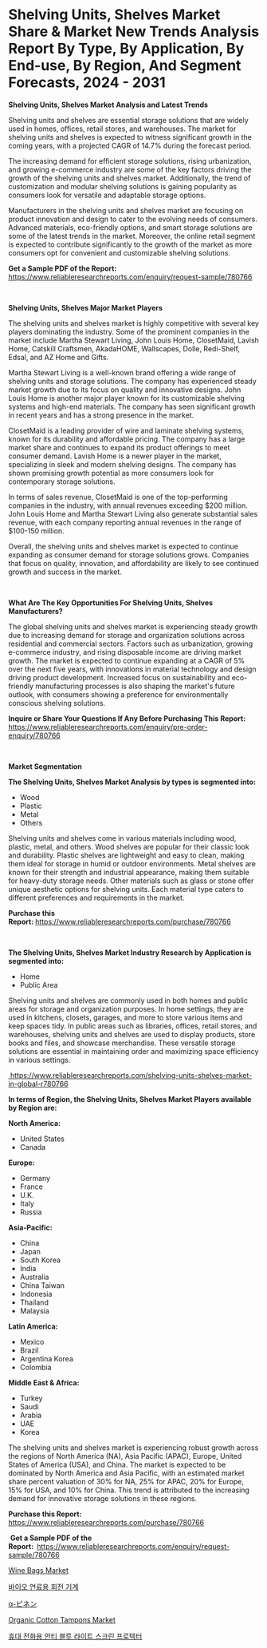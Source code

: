<p><h1>Shelving Units, Shelves Market Share & Market New Trends Analysis Report By Type, By Application, By End-use, By Region, And Segment Forecasts, 2024 - 2031</h1></p><p><strong>Shelving Units, Shelves Market Analysis and Latest Trends</strong></p>
<p><p>Shelving units and shelves are essential storage solutions that are widely used in homes, offices, retail stores, and warehouses. The market for shelving units and shelves is expected to witness significant growth in the coming years, with a projected CAGR of 14.7% during the forecast period.</p><p>The increasing demand for efficient storage solutions, rising urbanization, and growing e-commerce industry are some of the key factors driving the growth of the shelving units and shelves market. Additionally, the trend of customization and modular shelving solutions is gaining popularity as consumers look for versatile and adaptable storage options.</p><p>Manufacturers in the shelving units and shelves market are focusing on product innovation and design to cater to the evolving needs of consumers. Advanced materials, eco-friendly options, and smart storage solutions are some of the latest trends in the market. Moreover, the online retail segment is expected to contribute significantly to the growth of the market as more consumers opt for convenient and customizable shelving solutions.</p></p>
<p><strong>Get a Sample PDF of the Report:&nbsp;</strong> <a href="https://www.reliableresearchreports.com/enquiry/request-sample/780766">https://www.reliableresearchreports.com/enquiry/request-sample/780766</a></p>
<p>&nbsp;</p>
<p><strong>Shelving Units, Shelves Major Market Players</strong></p>
<p><p>The shelving units and shelves market is highly competitive with several key players dominating the industry. Some of the prominent companies in the market include Martha Stewart Living, John Louis Home, ClosetMaid, Lavish Home, Catskill Craftsmen, AkadaHOME, Wallscapes, Dolle, Redi-Shelf, Edsal, and AZ Home and Gifts.</p><p>Martha Stewart Living is a well-known brand offering a wide range of shelving units and storage solutions. The company has experienced steady market growth due to its focus on quality and innovative designs. John Louis Home is another major player known for its customizable shelving systems and high-end materials. The company has seen significant growth in recent years and has a strong presence in the market.</p><p>ClosetMaid is a leading provider of wire and laminate shelving systems, known for its durability and affordable pricing. The company has a large market share and continues to expand its product offerings to meet consumer demand. Lavish Home is a newer player in the market, specializing in sleek and modern shelving designs. The company has shown promising growth potential as more consumers look for contemporary storage solutions.</p><p>In terms of sales revenue, ClosetMaid is one of the top-performing companies in the industry, with annual revenues exceeding $200 million. John Louis Home and Martha Stewart Living also generate substantial sales revenue, with each company reporting annual revenues in the range of $100-150 million.</p><p>Overall, the shelving units and shelves market is expected to continue expanding as consumer demand for storage solutions grows. Companies that focus on quality, innovation, and affordability are likely to see continued growth and success in the market.</p></p>
<p>&nbsp;</p>
<p><strong>What Are The Key Opportunities For Shelving Units, Shelves Manufacturers?</strong></p>
<p><p>The global shelving units and shelves market is experiencing steady growth due to increasing demand for storage and organization solutions across residential and commercial sectors. Factors such as urbanization, growing e-commerce industry, and rising disposable income are driving market growth. The market is expected to continue expanding at a CAGR of 5% over the next five years, with innovations in material technology and design driving product development. Increased focus on sustainability and eco-friendly manufacturing processes is also shaping the market's future outlook, with consumers showing a preference for environmentally conscious shelving solutions.</p></p>
<p><strong>Inquire or Share Your Questions If Any Before Purchasing This Report:</strong> <a href="https://www.reliableresearchreports.com/enquiry/pre-order-enquiry/780766">https://www.reliableresearchreports.com/enquiry/pre-order-enquiry/780766</a></p>
<p>&nbsp;</p>
<p><strong>Market Segmentation</strong></p>
<p><strong>The Shelving Units, Shelves Market Analysis by types is segmented into:</strong></p>
<p><ul><li>Wood</li><li>Plastic</li><li>Metal</li><li>Others</li></ul></p>
<p><p>Shelving units and shelves come in various materials including wood, plastic, metal, and others. Wood shelves are popular for their classic look and durability. Plastic shelves are lightweight and easy to clean, making them ideal for storage in humid or outdoor environments. Metal shelves are known for their strength and industrial appearance, making them suitable for heavy-duty storage needs. Other materials such as glass or stone offer unique aesthetic options for shelving units. Each material type caters to different preferences and requirements in the market.</p></p>
<p><strong>Purchase this Report:&nbsp;</strong><a href="https://www.reliableresearchreports.com/purchase/780766">https://www.reliableresearchreports.com/purchase/780766</a></p>
<p>&nbsp;</p>
<p><strong>The Shelving Units, Shelves Market Industry Research by Application is segmented into:</strong></p>
<p><ul><li>Home</li><li>Public Area</li></ul></p>
<p><p>Shelving units and shelves are commonly used in both homes and public areas for storage and organization purposes. In home settings, they are used in kitchens, closets, garages, and more to store various items and keep spaces tidy. In public areas such as libraries, offices, retail stores, and warehouses, shelving units and shelves are used to display products, store books and files, and showcase merchandise. These versatile storage solutions are essential in maintaining order and maximizing space efficiency in various settings.</p></p>
<p><a href="https://www.reliableresearchreports.com/shelving-units-shelves-market-in-global-r780766">&nbsp;https://www.reliableresearchreports.com/shelving-units-shelves-market-in-global-r780766</a></p>
<p><strong>In terms of Region, the Shelving Units, Shelves Market Players available by Region are:</strong></p>
<p>
    <p> <strong> North America: </strong>
        <ul>
            <li>United States</li>
            <li>Canada</li>
        </ul>
        </p> 
    <p> <strong> Europe: </strong>
        <ul>
            <li>Germany</li>
            <li>France</li>
            <li>U.K.</li>
            <li>Italy</li>
            <li>Russia</li>
        </ul>
        </p> 
    <p> <strong> Asia-Pacific: </strong>
        <ul>
            <li>China</li>
            <li>Japan</li>
            <li>South Korea</li>
            <li>India</li>
            <li>Australia</li>
            <li>China Taiwan</li>
            <li>Indonesia</li>
            <li>Thailand</li>
            <li>Malaysia</li>
        </ul>
        </p> 
    <p> <strong> Latin America: </strong>
        <ul>
            <li>Mexico</li>
            <li>Brazil</li>
            <li>Argentina Korea</li>
            <li>Colombia</li>
        </ul>
        </p> 
    <p> <strong> Middle East & Africa: </strong>
        <ul>
            <li>Turkey</li>
            <li>Saudi</li>
            <li>Arabia</li>
            <li>UAE</li>
            <li>Korea</li>
        </ul>
    </p>
    </p>
<p><p>The shelving units and shelves market is experiencing robust growth across the regions of North America (NA), Asia Pacific (APAC), Europe, United States of America (USA), and China. The market is expected to be dominated by North America and Asia Pacific, with an estimated market share percent valuation of 30% for NA, 25% for APAC, 20% for Europe, 15% for USA, and 10% for China. This trend is attributed to the increasing demand for innovative storage solutions in these regions.</p></p>
<p><strong>Purchase this Report: </strong><a href="https://www.reliableresearchreports.com/purchase/780766">https://www.reliableresearchreports.com/purchase/780766</a></p>
<p>&nbsp;<strong>Get a Sample PDF of the Report:&nbsp;&nbsp;</strong><a href="https://www.reliableresearchreports.com/enquiry/request-sample/780766">https://www.reliableresearchreports.com/enquiry/request-sample/780766</a></p>
<p><strong></strong></p>
<p><p><a href="https://github.com/caicuccucga/Market-Research-Report-List-1/blob/main/wine-bags-market.md">Wine Bags Market</a></p><p><a href="https://github.com/anton65482023/Market-Research-Report-List-1/blob/main/6105920153515.md">바이오 연료용 회전 기계</a></p><p><a href="https://github.com/CarlieShields/Market-Research-Report-List-1/blob/main/1357830145341.md">α-ピネン</a></p><p><a href="https://github.com/BryceTownsendr/Market-Research-Report-List-5/blob/main/organic-cotton-tampons-market.md">Organic Cotton Tampons Market</a></p><p><a href="https://github.com/Hubertstyenger6685/Market-Research-Report-List-2/blob/main/4996586153514.md">휴대 전화용 안티 블루 라이트 스크린 프로텍터</a></p></p>